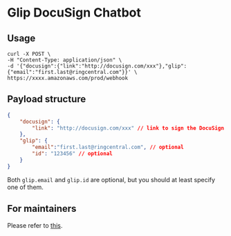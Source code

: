 # Glip DocuSign Chatbot


## Usage

```
curl -X POST \
-H "Content-Type: application/json" \
-d '{"docusign":{"link":"http://docusign.com/xxx"},"glip":{"email":"first.last@ringcentral.com"}}' \
https://xxxx.amazonaws.com/prod/webhook
```

## Payload structure

```json
{
    "docusign": {
        "link": "http://docusign.com/xxx" // link to sign the DocuSign doc
    },
    "glip": {
        "email":"first.last@ringcentral.com", // optional
        "id": "123456" // optional
    }
}
```

Both `glip.email` and `glip.id` are optional, but you should at least specify one of them.


## For maintainers

Please refer to [this](https://github.com/tylerlong/glip-ping-chatbot/tree/lambda).
